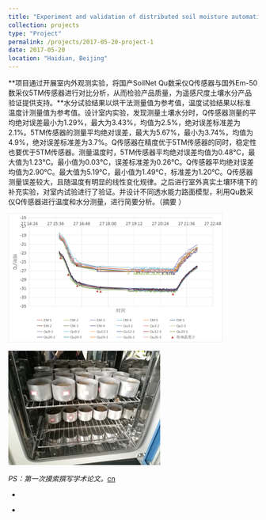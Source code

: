 ```yaml
---
title: "Experiment and validation of distributed soil moisture automatic observation system"
collection: projects
type: "Project"
permalink: /projects/2017-05-20-project-1
date: 2017-05-20
location: "Haidian, Beijing"
---
```


**项目通过开展室内外观测实验，将国产SoilNet Qu数采仪Q传感器与国外Em-50数采仪5TM传感器进行对比分析，从而检验产品质量，为遥感尺度土壤水分产品验证提供支持。**水分试验结果以烘干法测量值为参考值，温度试验结果以标准温度计测量值为参考值。设计室内实验，发现测量土壤水分时，Q传感器测量的平均绝对误差最小为1.29%，最大为3.43%，均值为2.5%，绝对误差标准差为2.1%。5TM传感器的测量平均绝对误差，最大为5.67%，最小为3.74%，均值为4.9%，绝对误差标准差为3.7%。Q传感器在精度优于5TM传感器的同时，稳定性也要优于5TM传感器。测量温度时，5TM传感器平均绝对误差均值为0.48℃，最大值为1.23℃。最小值为0.03℃，误差标准差为0.26℃。Q传感器平均绝对误差均值为2.90℃。最大值为5.19℃，最小值为1.49℃，标准差为1.20℃。Q传感器测量误差较大，且随温度有明显的线性变化规律。之后进行室外真实土壤环境下的补充实验，对室内试验进行了验证。并设计不同透水能力路面模型，利用Qu数采仪Q传感器进行温度和水分测量，进行简要分析。（摘要 ）

![分布式土壤水分](/images/分布式土壤水分.png)

![分布式土壤水分2](/images/分布式土壤水分2.jpg)

*PS：第一次摸索撰写学术论文。*[cn](/pages/2017-05-20-project-1-cn)

*

[^&quot;Faculty of Geographical Science, BNU&quot;]: 

*



